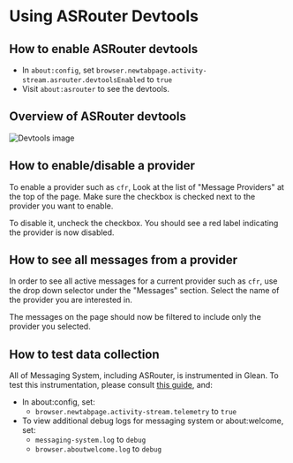 # Using ASRouter Devtools

## How to enable ASRouter devtools
- In `about:config`, set `browser.newtabpage.activity-stream.asrouter.devtoolsEnabled` to `true`
- Visit `about:asrouter` to see the devtools.

## Overview of ASRouter devtools

![Devtools image](./debugging-guide.png)

## How to enable/disable a provider

To enable a provider such as `cfr`, Look at the list of "Message Providers" at the top of the page. Make sure the checkbox is checked next to the provider you want to enable.

To disable it, uncheck the checkbox. You should see a red label indicating the provider is now disabled.

## How to see all messages from a provider

In order to see all active messages for a current provider such as `cfr`, use the drop down selector under the "Messages" section. Select the name of the provider you are interested in.

The messages on the page should now be filtered to include only the provider you selected.

## How to test data collection

All of Messaging System, including ASRouter, is instrumented in Glean.
To test this instrumentation, please consult [this guide](/toolkit/components/glean/user/instrumentation_tests.md), and:

- In about:config, set:
  - `browser.newtabpage.activity-stream.telemetry` to `true`
- To view additional debug logs for messaging system or about:welcome, set:
  - `messaging-system.log` to `debug`
  - `browser.aboutwelcome.log` to `debug`
